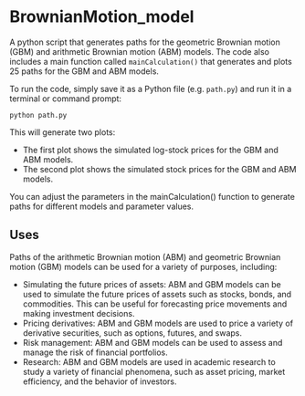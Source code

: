 # BrownianMotion_model
A python script that generates paths for the geometric Brownian motion (GBM) and arithmetic Brownian motion (ABM) models.
The code also includes a main function called ``mainCalculation()`` that generates and plots 25 paths for the GBM and ABM models.

To run the code, simply save it as a Python file (e.g. ``path.py``) and run it in a terminal or command prompt:
```
python path.py
```

This will generate two plots:

* The first plot shows the simulated log-stock prices for the GBM and ABM models.
* The second plot shows the simulated stock prices for the GBM and ABM models.

You can adjust the parameters in the mainCalculation() function to generate paths for different models and parameter values.

## Uses
Paths of the arithmetic Brownian motion (ABM) and geometric Brownian motion (GBM) models can be used for a variety of purposes, including:

* Simulating the future prices of assets: ABM and GBM models can be used to simulate the future prices of assets such as stocks, bonds, and commodities. This can be useful for forecasting price movements and making investment decisions.
* Pricing derivatives: ABM and GBM models are used to price a variety of derivative securities, such as options, futures, and swaps.
* Risk management: ABM and GBM models can be used to assess and manage the risk of financial portfolios.
* Research: ABM and GBM models are used in academic research to study a variety of financial phenomena, such as asset pricing, market efficiency, and the behavior of investors.
